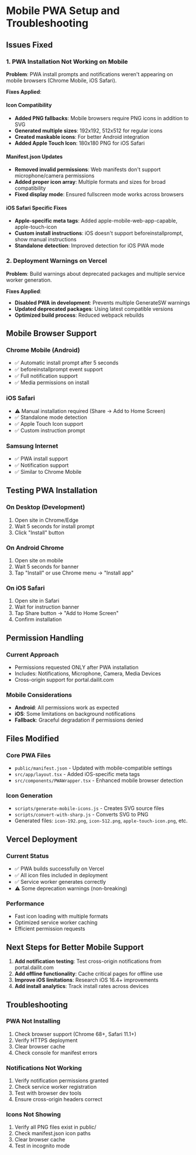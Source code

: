 # Mobile PWA Setup and Troubleshooting

## Issues Fixed

### 1. PWA Installation Not Working on Mobile

**Problem**: PWA install prompts and notifications weren't appearing on mobile browsers (Chrome Mobile, iOS Safari).

**Fixes Applied**:

#### Icon Compatibility
- **Added PNG fallbacks**: Mobile browsers require PNG icons in addition to SVG
- **Generated multiple sizes**: 192x192, 512x512 for regular icons
- **Created maskable icons**: For better Android integration
- **Added Apple Touch Icon**: 180x180 PNG for iOS Safari

#### Manifest.json Updates
- **Removed invalid permissions**: Web manifests don't support microphone/camera permissions
- **Added proper icon array**: Multiple formats and sizes for broad compatibility
- **Fixed display mode**: Ensured fullscreen mode works across browsers

#### iOS Safari Specific Fixes
- **Apple-specific meta tags**: Added apple-mobile-web-app-capable, apple-touch-icon
- **Custom install instructions**: iOS doesn't support beforeinstallprompt, show manual instructions
- **Standalone detection**: Improved detection for iOS PWA mode

### 2. Deployment Warnings on Vercel

**Problem**: Build warnings about deprecated packages and multiple service worker generation.

**Fixes Applied**:
- **Disabled PWA in development**: Prevents multiple GenerateSW warnings
- **Updated deprecated packages**: Using latest compatible versions
- **Optimized build process**: Reduced webpack rebuilds

## Mobile Browser Support

### Chrome Mobile (Android)
- ✅ Automatic install prompt after 5 seconds
- ✅ beforeinstallprompt event support
- ✅ Full notification support
- ✅ Media permissions on install

### iOS Safari
- ⚠️ Manual installation required (Share → Add to Home Screen)
- ✅ Standalone mode detection
- ✅ Apple Touch Icon support
- ✅ Custom instruction prompt

### Samsung Internet
- ✅ PWA install support
- ✅ Notification support
- ✅ Similar to Chrome Mobile

## Testing PWA Installation

### On Desktop (Development)
1. Open site in Chrome/Edge
2. Wait 5 seconds for install prompt
3. Click "Install" button

### On Android Chrome
1. Open site on mobile
2. Wait 5 seconds for banner
3. Tap "Install" or use Chrome menu → "Install app"

### On iOS Safari  
1. Open site in Safari
2. Wait for instruction banner
3. Tap Share button → "Add to Home Screen"
4. Confirm installation

## Permission Handling

### Current Approach
- Permissions requested ONLY after PWA installation
- Includes: Notifications, Microphone, Camera, Media Devices
- Cross-origin support for portal.dailit.com

### Mobile Considerations
- **Android**: All permissions work as expected
- **iOS**: Some limitations on background notifications
- **Fallback**: Graceful degradation if permissions denied

## Files Modified

### Core PWA Files
- `public/manifest.json` - Updated with mobile-compatible settings
- `src/app/layout.tsx` - Added iOS-specific meta tags
- `src/components/PWAWrapper.tsx` - Enhanced mobile browser detection

### Icon Generation
- `scripts/generate-mobile-icons.js` - Creates SVG source files  
- `scripts/convert-with-sharp.js` - Converts SVG to PNG
- Generated files: `icon-192.png`, `icon-512.png`, `apple-touch-icon.png`, etc.

## Vercel Deployment

### Current Status
- ✅ PWA builds successfully on Vercel
- ✅ All icon files included in deployment
- ✅ Service worker generates correctly
- ⚠️ Some deprecation warnings (non-breaking)

### Performance
- Fast icon loading with multiple formats
- Optimized service worker caching
- Efficient permission requests

## Next Steps for Better Mobile Support

1. **Add notification testing**: Test cross-origin notifications from portal.dailit.com
2. **Add offline functionality**: Cache critical pages for offline use  
3. **Improve iOS limitations**: Research iOS 16.4+ improvements
4. **Add install analytics**: Track install rates across devices

## Troubleshooting

### PWA Not Installing
1. Check browser support (Chrome 68+, Safari 11.1+)
2. Verify HTTPS deployment  
3. Clear browser cache
4. Check console for manifest errors

### Notifications Not Working  
1. Verify notification permissions granted
2. Check service worker registration
3. Test with browser dev tools
4. Ensure cross-origin headers correct

### Icons Not Showing
1. Verify all PNG files exist in public/
2. Check manifest.json icon paths
3. Clear browser cache
4. Test in incognito mode 